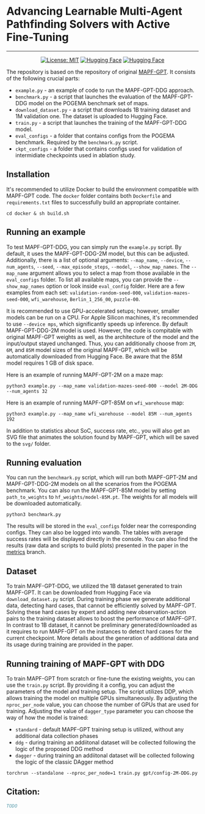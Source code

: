 # Advancing Learnable Multi-Agent Pathfinding Solvers with Active Fine-Tuning



<div align="center" dir="auto">

---

[![License: MIT](https://img.shields.io/badge/License-MIT-blue.svg)](https://github.com/CognitiveAISystems/MAPF-GPT-DDG/blob/main/LICENSE)
[![Hugging Face](https://img.shields.io/badge/Weights-MAPF--GPT-blue?logo=huggingface)](https://huggingface.co/aandreychuk/MAPF-GPT/tree/main)
[![Hugging Face](https://img.shields.io/badge/Dataset-MAPF--GPT-blue?logo=huggingface)](https://huggingface.co/datasets/aandreychuk/MAPF-GPT/tree/main)
</div>

The repository is based on the repository of original [MAPF-GPT](https://github.com/CognitiveAISystems/MAPF-GPT). It consists of the following crucial parts:

- `example.py` - an example of code to run the MAPF-GPT-DDG approach.
- `benchmark.py` - a script that launches the evaluation of the MAPF-GPT-DDG model on the POGEMA benchmark set of maps.
- `download_dataset.py` - a script that downloads 1B training dataset and 1M validation one. The dataset is uploaded to Hugging Face.
- `train.py` - a script that launches the training of the MAPF-GPT-DDG model.
- `eval_configs` - a folder that contains configs from the POGEMA benchmark. Required by the `benchmark.py` script.
- `ckpt_configs` - a folder that contains configs used for validation of intermidiate checkpoints used in ablation study.

## Installation

It's recommended to utilize Docker to build the environment compatible with MAPF-GPT code. The `docker` folder contains both `Dockerfile` and `requirements.txt` files to successfully build an appropriate container.

```
cd docker & sh build.sh
```

## Running an example

To test MAPF-GPT-DDG, you can simply run the `example.py` script. By default, it uses the MAPF-GPT-DDG-2M model, but this can be adjusted.  
Additionally, there is a list of optional arguments: `--map_name`, `--device`, `--num_agents`, `--seed`, `--max_episode_steps`, `--model`, `--show_map_names`. The `--map_name` argument allows you to select a map from those available in the `eval_configs` folder. To list all available maps, you can provide the `--show_map_names` option or look inside `eval_config` folder. Here are a few examples from each set: `validation-random-seed-000`, `validation-mazes-seed-000`, `wfi_warehouse`, `Berlin_1_256_00`, `puzzle-00`.  

It is recommended to use GPU-accelerated setups; however, smaller models can be run on a CPU. For Apple Silicon machines, it's recommended to use `--device mps`, which significantly speeds up inference.
By default MAPF-GPT-DDG-2M model is used. However, the code is compitable with original MAPF-GPT weights as well, as the architecture of the model and the input/output stayed unchanged.
Thus, you can additionally choose from `2M`, `6M`, and `85M` model sizes of the original MAPF-GPT, which will be automatically downloaded from Hugging Face. Be aware that the 85M model requires 1 GB of disk space.


Here is an example of running MAPF-GPT-2M on a maze map:
```
python3 example.py --map_name validation-mazes-seed-000 --model 2M-DDG --num_agents 32
```


Here is an example of running MAPF-GPT-85M on `wfi_warehouse` map:
```
python3 example.py --map_name wfi_warehouse --model 85M --num_agents 192
```

In addition to statistics about SoC, success rate, etc., you will also get an SVG file that animates the solution found by MAPF-GPT, which will be saved to the `svg/` folder.


## Running evaluation

You can run the `benchmark.py` script, which will run both MAPF-GPT-2M and MAPF-GPT-DDG-2M models on all the scenarios from the POGEMA benchmark.
You can also run the MAPF-GPT-85M model by setting `path_to_weights` to `hf_weights/model-85M.pt`. The weights for all models will be downloaded automatically.

```
python3 benchmark.py
```

The results will be stored in the `eval_configs` folder near the corresponding configs. They can also be logged into wandb. The tables with average success rates will be displayed directly in the console.
You can also find the results (raw data and scripts to build plots) presented in the paper in the [metrics](https://github.com/Cognitive-AI-Systems/MAPF-GPT-DDG/tree/metrics) branch.

## Dataset

To train MAPF-GPT-DDG, we utilized the 1B dataset generated to train MAPF-GPT. It can be downloaded from Hugging Face via `download_dataset.py` script. During training phase we generate additional data, detecting hard cases, that cannot be efficiently solved by MAPF-GPT. Solving these hard cases by expert and adding new observation-action pairs to the training dataset allows to boost the performance of MAPF-GPT. In contrast to 1B dataset, it cannot be preliminary generated/downloaded as it requires to run MAPF-GPT on the instances to detect hard cases for the current checkpoint. More details about the generation of additional data and its usage during training are provided in the paper.


## Running training of MAPF-GPT with DDG

To train MAPF-GPT from scratch or fine-tune the existing weights, you can use the `train.py` script. By providing it a config, you can adjust the parameters of the model and training setup. The script utilizes DDP, which allows training the model on multiple GPUs simultaneously. By adjusting the `nproc_per_node` value, you can choose the number of GPUs that are used for training.
Adjusting the value of `dagger_type` parameter you can choose the way of how the model is trained:
  - `standard` - default MAPF-GPT training setup is utilized, without any additional data collection phases
  - `ddg` - during training an addiitonal dataset will be collected following the logic of the proposed DDG method
  - `dagger` - during training an addiitonal dataset will be collected following the logic of the classic DAgger method
```
torchrun --standalone --nproc_per_node=1 train.py gpt/config-2M-DDG.py
```

## Citation:

```bibtex
TODO
```
